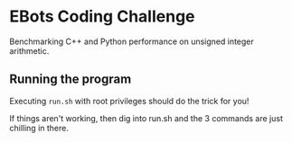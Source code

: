 # EBots Coding Challenge #

Benchmarking C++ and Python performance on unsigned integer arithmetic. 

## Running the program ## 

Executing `run.sh` with root privileges should do the trick for you! 

If things aren't working, then dig into run.sh and the 3 commands are just chilling in there. 
